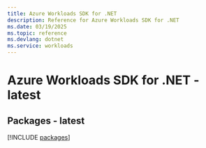```yaml
---
title: Azure Workloads SDK for .NET
description: Reference for Azure Workloads SDK for .NET
ms.date: 03/19/2025
ms.topic: reference
ms.devlang: dotnet
ms.service: workloads
---
```

# Azure Workloads SDK for .NET - latest
## Packages - latest
[!INCLUDE [packages](workloads-index.md)]